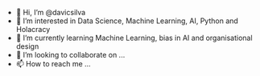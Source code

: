 - 👋 Hi, I’m @davicsilva
- 👀 I’m interested in Data Science, Machine Learning, AI, Python and Holacracy
- 🌱 I’m currently learning Machine Learning, bias in AI and organisational design
- 💞️ I’m looking to collaborate on ...
- 📫 How to reach me ...

<!---
davicsilva/davicsilva is a ✨ special ✨ repository because its `README.md` (this file) appears on your GitHub profile.
You can click the Preview link to take a look at your changes.
--->
